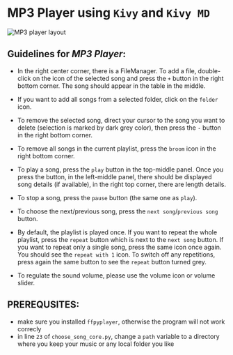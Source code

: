 # MP3 Player using `Kivy` and `Kivy MD`

![MP3 player layout](C:\Users\DXD\Desktop\mp3_.png)

## Guidelines for *MP3 Player*:

- In the right center corner, there is a FileManager. To add a file, double-click on the icon of the selected song and press the `+` button in the right bottom corner. The song should appear in the table in the middle.
  
- If you want to add all songs from a selected folder, click on the `folder` icon.
  
- To remove the selected song, direct your cursor to the song you want to delete (selection is marked by dark grey color), then press the `-` button in the right bottom corner.
  
- To remove all songs in the current playlist, press the `broom` icon in the right bottom corner.
  
- To play a song, press the `play` button in the top-middle panel. Once you press the button, in the left-middle panel, there should be displayed song details (if available), in the right top corner, there are length details.
  
- To stop a song, press the `pause` button (the same one as `play`).
  
- To choose the next/previous song, press the `next song`/`previous song` button.
  
- By default, the playlist is played once. If you want to repeat the whole playlist, press the `repeat` button which is next to the `next song` button. If you want to repeat only a single song, press the same icon once again. You should see the `repeat with 1` icon. To switch off any repetitions, press again the same button to see the `repeat` button turned grey.
  
- To regulate the sound volume, please use the volume icon or volume slider.

## PREREQUSITES:
- make sure you installed `ffpyplayer`, otherwise the program will not work correcly
- in line `23` of `choose_song_core.py`, change a `path` variable to a directory where you keep your music or any local folder you like
